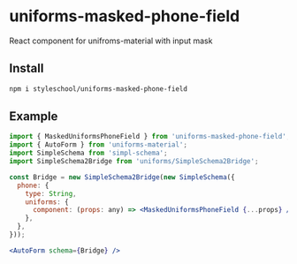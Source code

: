 # uniforms-masked-phone-field

React component for unifroms-material with input mask

## Install

```bash
npm i styleschool/uniforms-masked-phone-field
```

## Example

```jsx
import { MaskedUniformsPhoneField } from 'uniforms-masked-phone-field';
import { AutoForm } from 'uniforms-material';
import SimpleSchema from 'simpl-schema';
import SimpleSchema2Bridge from 'uniforms/SimpleSchema2Bridge';

const Bridge = new SimpleSchema2Bridge(new SimpleSchema({
  phone: {
    type: String,
    uniforms: {
      component: (props: any) => <MaskedUniformsPhoneField {...props} />,
    },
  },
}));

<AutoForm schema={Bridge} />
```